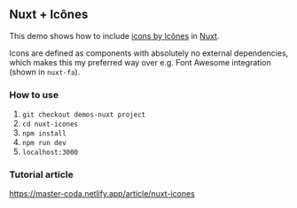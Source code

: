 ## Nuxt + Icônes
This demo shows how to include [icons by Icônes](https://icones.js.org/) in [Nuxt](https://nuxt.com/).

Icons are defined as components with absolutely no external dependencies, which makes this my preferred way 
over e.g. Font Awesome integration (shown in `nuxt-fa`).

### How to use
1. `git checkout demos-nuxt project`
2. `cd nuxt-icones`
3. `npm install`
4. `npm run dev` 
5. `localhost:3000` 

### Tutorial article
https://master-coda.netlify.app/article/nuxt-icones
